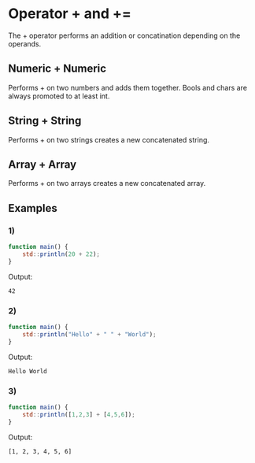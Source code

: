 # Operator + and +=

The + operator performs an addition or concatination depending on the operands.


## Numeric + Numeric
Performs + on two numbers and adds them together.
Bools and chars are always promoted to at least int.


## String + String
Performs + on two strings creates a new concatenated string.


## Array + Array
Performs + on two arrays creates a new concatenated array.

## Examples
### 1)
```js
function main() {
	std::println(20 + 22);
}
```
Output:
```
42
```

### 2)
```js
function main() {
	std::println("Hello" + " " + "World");
}
```
Output:
```
Hello World
```

### 3)
```js
function main() {
	std::println([1,2,3] + [4,5,6]);
}
```
Output:
```
[1, 2, 3, 4, 5, 6]
```